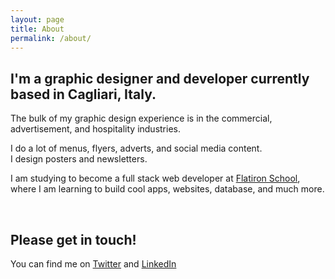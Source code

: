 ```yaml
---
layout: page
title: About
permalink: /about/
---
```

<p class="pink">
<h2>I'm a graphic designer and developer currently based in Cagliari, Italy.</h2>
</p>

<p>The bulk of my graphic design experience is in the commercial, advertisement, and hospitality industries. </p>
<p>I do a lot of menus, flyers, adverts, and social media content. <br>I design posters and newsletters.
</p>

<p>I am studying to become a full stack web developer at <a href= "https://flatironschool.com/" target="_blank" class= "pink">Flatiron School</a>, where I am learning to build cool apps, websites, database, and much more.</p><br>

<h2 class="blue">Please get in touch!</h2>

<p>You can find me on <a href= "https://twitter.com/MatteoMuscas" target="_blank" class= "pink">Twitter</a> and <a href= "https://www.linkedin.com/in/matteomuscas" target="_blank" class= "pink">LinkedIn</a></p>

